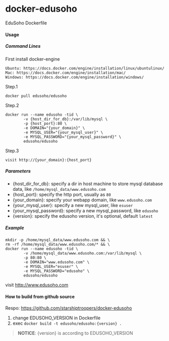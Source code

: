 # docker-edusoho
EduSoho Dockerfile

#### Usage

##### Command Lines

First install docker-engine
```
Ubuntu: https://docs.docker.com/engine/installation/linux/ubuntulinux/
Mac: https://docs.docker.com/engine/installation/mac/
Windows: https://docs.docker.com/engine/installation/windows/
```

Step.1

```
docker pull edusoho/edusoho
```

Step.2

```
docker run --name edusoho -tid \
        -v {host_dir_for_db}:/var/lib/mysql \
        -p {host_port}:80 \
        -e DOMAIN="{your_domain}" \
        -e MYSQL_USER="{your_mysql_user}" \
        -e MYSQL_PASSWORD="{your_mysql_password}" \
        edusoho/edusoho
```

Step.3

```
visit http://{your_domain}:{host_port}
```

##### Parameters

* {host_dir_for_db}: specify a dir in host machine to store mysql database data, like `/home/mysql_data/www.edusoho.com`
* {host_port}: specify the http port, usually as `80`
* {your_domain}: specify your webapp domain, like `www.edusoho.com`
* {your_mysql_user}: specify a new mysql_user, like `esuser`
* {your_mysql_password}: specify a new mysql_password, like `edusoho`
* {version}: specify the edusoho version, it's optional, default `latest`

##### Example

```
mkdir -p /home/mysql_data/www.edusoho.com && \
rm -rf /home/mysql_data/www.edusoho.com/* && \
docker run --name edusoho -tid \
        -v /home/mysql_data/www.edusoho.com:/var/lib/mysql \
        -p 80:80 \
        -e DOMAIN="www.edusoho.com" \
        -e MYSQL_USER="esuser" \
        -e MYSQL_PASSWORD="edusoho" \
        edusoho/edusoho
```

visit http://www.edusoho.com

#### How to build from github source

Respo: https://github.com/starshiptroopers/docker-edusoho

1. change EDUSOHO_VERSION in Dockerfile
2. exec `docker build -t edusoho/edusoho:{version} .`

>**NOTICE**: {version} is according to EDUSOHO_VERSION